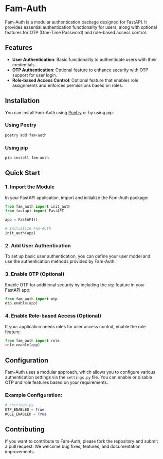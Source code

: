 

# Fam-Auth

Fam-Auth is a modular authentication package designed for FastAPI. It provides essential authentication functionality for users, along with optional features for OTP (One-Time Password) and role-based access control.

## Features

- **User Authentication**: Basic functionality to authenticate users with their credentials.
- **OTP Authentication**: Optional feature to enhance security with OTP support for user login.
- **Role-based Access Control**: Optional feature that enables role assignments and enforces permissions based on roles.

## Installation

You can install Fam-Auth using [Poetry](https://python-poetry.org/) or by using pip:

### Using Poetry

```bash
poetry add fam-auth
```

### Using pip

```bash
pip install fam-auth
```

## Quick Start

### 1. Import the Module

In your FastAPI application, import and initialize the Fam-Auth package:

```python
from fam_auth import init_auth
from fastapi import FastAPI

app = FastAPI()

# Initialize Fam-Auth
init_auth(app)
```

### 2. Add User Authentication

To set up basic user authentication, you can define your user model and use the authentication methods provided by Fam-Auth.

### 3. Enable OTP (Optional)

Enable OTP for additional security by including the `otp` feature in your FastAPI app:

```python
from fam_auth import otp
otp.enable(app)
```

### 4. Enable Role-based Access (Optional)

If your application needs roles for user access control, enable the role feature:

```python
from fam_auth import role
role.enable(app)
```

## Configuration

Fam-Auth uses a modular approach, which allows you to configure various authentication settings via the `settings.py` file. You can enable or disable OTP and role features based on your requirements.

### Example Configuration:

```python
# settings.py
OTP_ENABLED = True
ROLE_ENABLED = True
```

## Contributing

If you want to contribute to Fam-Auth, please fork the repository and submit a pull request. We welcome bug fixes, features, and documentation improvements.
